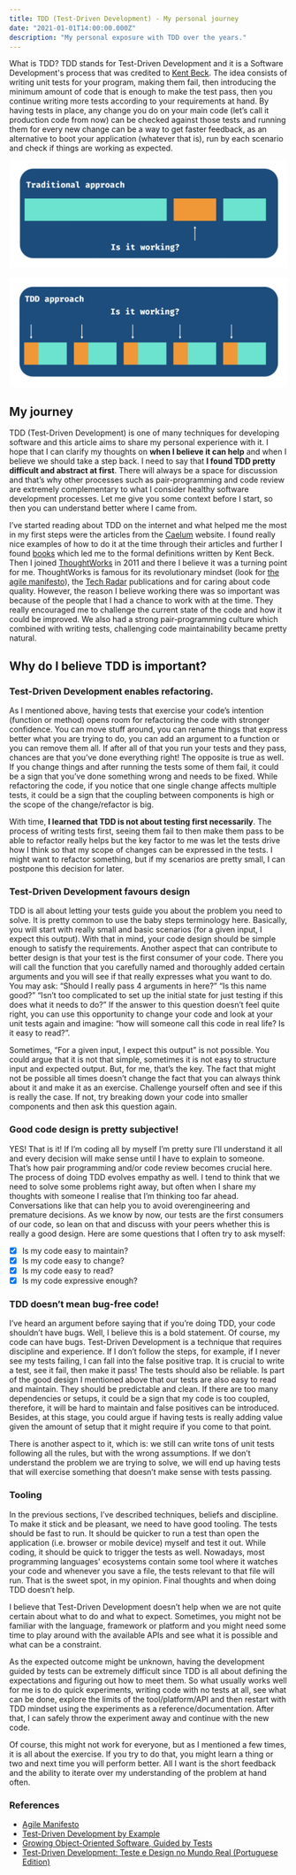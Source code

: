 ```yaml
---
title: TDD (Test-Driven Development) - My personal journey
date: "2021-01-01T14:00:00.000Z"
description: "My personal exposure with TDD over the years."
---
```


What is TDD? TDD stands for Test-Driven Development and it is a Software
Development's process that was credited to [Kent
Beck](https://www.kentbeck.com/).  The idea consists of writing unit tests for
your program, making them fail, then introducing the minimum amount of code that
is enough to make the test pass, then you continue writing more tests according
to your requirements at hand. By having tests in place, any change you do on
your main code (let’s call it production code from now) can be checked against
those tests and running them for every new change can be a way to get faster
feedback, as an alternative to boot your application (whatever that is), run by
each scenario and check if things are working as expected.

![Traditional Approach](./traditional-approach.png)

![TDD Approach](./tdd-approach.png)

## My journey

TDD (Test-Driven Development) is one of many techniques for developing software
and this article aims to share my personal experience with it. I hope that I can
clarify my thoughts on **when I believe it can help** and when I believe we
should take a step back. I need to say that **I found TDD pretty difficult and
abstract at first**. There will always be a space for discussion and that’s why
other processes such as pair-programming and code review are extremely
complementary to what I consider healthy software development processes. Let me
give you some context before I start, so then you can understand better where I
came from.

I’ve started reading about TDD on the internet and what helped me the most in my
first steps were the articles from the [Caelum](https://www.caelum.com.br)
website. I found really nice examples of how to do it at the time through their
articles and further I found [books](https://alabeduarte.com/) which led me to
the formal definitions written by Kent Beck. Then I joined
[ThoughtWorks](https://www.thoughtworks.com) in 2011 and there I believe it was
a turning point for me. ThoughtWorks is famous for its revolutionary mindset
(look for [the agile manifesto](https://agilemanifesto.org)), the [Tech
Radar](https://www.thoughtworks.com/radar) publications and for caring about
code quality. However, the reason I believe working there was so important was
because of the people that I had a chance to work with at the time. They really
encouraged me to challenge the current state of the code and how it could be
improved. We also had a strong pair-programming culture which combined with
writing tests, challenging code maintainability became pretty natural.

## Why do I believe TDD is important?

### Test-Driven Development enables refactoring.

As I mentioned above, having tests that exercise your code’s intention (function
or method) opens room for refactoring the code with stronger confidence. You can
move stuff around, you can rename things that express better what you are trying
to do, you can add an argument to a function or you can remove them all. If
after all of that you run your tests and they pass, chances are that you’ve done
everything right! The opposite is true as well. If you change things and after
running the tests some of them fail, it could be a sign that you’ve done
something wrong and needs to be fixed. While refactoring the code, if you notice
that one single change affects multiple tests, it could be a sign that the
coupling between components is high or the scope of the change/refactor is big.

With time, **I learned that TDD is not about testing first necessarily**. The
process of writing tests first, seeing them fail to then make them pass to be
able to refactor really helps but the key factor to me was let the tests drive
how I think so that my scope of changes can be expressed in the tests. I might
want to refactor something, but if my scenarios are pretty small, I can postpone
this decision for later.

### Test-Driven Development favours design

TDD is all about letting your tests guide you about the problem you need to
solve. It is pretty common to use the baby steps terminology here. Basically,
you will start with really small and basic scenarios (for a given input, I
expect this output). With that in mind, your code design should be simple enough
to satisfy the requirements. Another aspect that can contribute to better design
is that your test is the first consumer of your code. There you will call the
function that you carefully named and thoroughly added certain arguments and you
will see if that really expresses what you want to do. You may ask: “Should I
really pass 4 arguments in here?” “Is this name good?” “Isn’t too complicated to
set up the initial state for just testing if this does what it needs to do?” If
the answer to this question doesn’t feel quite right, you can use this
opportunity to change your code and look at your unit tests again and imagine:
“how will someone call this code in real life? Is it easy to read?”.

Sometimes, “For a given input, I expect this output” is not possible.  You could
argue that it is not that simple, sometimes it is not easy to structure input
and expected output. But, for me, that’s the key. The fact that might not be
possible all times doesn’t change the fact that you can always think about it
and make it as an exercise. Challenge yourself often and see if this is really
the case. If not, try breaking down your code into smaller components and then
ask this question again.

### Good code design is pretty subjective!

YES! That is it! If I’m coding all by myself I’m pretty sure I’ll understand it
all and every decision will make sense until I have to explain to someone.
That’s how pair programming and/or code review becomes crucial here. The process
of doing TDD evolves empathy as well. I tend to think that we need to solve some
problems right away, but often when I share my thoughts with someone I realise
that I’m thinking too far ahead. Conversations like that can help you to avoid
overengineering and premature decisions. As we know by now, our tests are the
first consumers of our code, so lean on that and discuss with your peers whether
this is really a good design. Here are some questions that I often try to ask
myself:

* [x] Is my code easy to maintain?
* [x] Is my code easy to change?
* [x] Is my code easy to read?
* [x] Is my code expressive enough?

### TDD doesn’t mean bug-free code!

I’ve heard an argument before saying that if you’re doing TDD, your code
shouldn’t have bugs. Well, I believe this is a bold statement. Of course, my
code can have bugs. Test-Driven Development is a technique that requires
discipline and experience. If I don’t follow the steps, for example, if I never
see my tests failing, I can fall into the false positive trap. It is crucial to
write a test, see it fail, then make it pass! The tests should also be reliable.
Is part of the good design I mentioned above that our tests are also easy to
read and maintain. They should be predictable and clean. If there are too many
dependencies or setups, it could be a sign that my code is too coupled,
therefore, it will be hard to maintain and false positives can be introduced.
Besides, at this stage, you could argue if having tests is really adding value
given the amount of setup that it might require if you come to that point.

There is another aspect to it, which is: we still can write tons of unit tests
following all the rules, but with the wrong assumptions. If we don’t understand
the problem we are trying to solve, we will end up having tests that will
exercise something that doesn’t make sense with tests passing.

### Tooling

In the previous sections, I’ve described techniques, beliefs and discipline. To
make it stick and be pleasant, we need to have good tooling. The tests should be
fast to run. It should be quicker to run a test than open the application (i.e.
browser or mobile device) myself and test it out. While coding, it should be
quick to trigger the tests as well. Nowadays, most programming languages'
ecosystems contain some tool where it watches your code and whenever you save a
file, the tests relevant to that file will run. That is the sweet spot, in my
opinion.  Final thoughts and when doing TDD doesn’t help.

I believe that Test-Driven Development doesn’t help when we are not quite
certain about what to do and what to expect. Sometimes, you might not be
familiar with the language, framework or platform and you might need some time
to play around with the available APIs and see what it is possible and what can
be a constraint.

As the expected outcome might be unknown, having the development guided by tests
can be extremely difficult since TDD is all about defining the expectations and
figuring out how to meet them. So what usually works well for me is to do quick
experiments, writing code with no tests at all, see what can be done, explore
the limits of the tool/platform/API and then restart with TDD mindset using the
experiments as a reference/documentation. After that, I can safely throw the
experiment away and continue with the new code.

Of course, this might not work for everyone, but as I mentioned a few times, it
is all about the exercise. If you try to do that, you might learn a thing or two
and next time you will perform better. All I want is the short feedback and the
ability to iterate over my understanding of the problem at hand often.

### References

* [Agile Manifesto](https://agilemanifesto.org)
* [Test-Driven Development by
  Example](https://www.amazon.com.au/Test-Driven-Development-Kent-Beck/dp/0321146530)
* [Growing Object-Oriented Software, Guided by
  Tests](https://www.amazon.com.au/Growing-Object-Oriented-Software-Guided-Tests/dp/0321503627)
* [Test-Driven Development: Teste e Design no Mundo Real (Portuguese
  Edition)](https://www.amazon.com/Test-Driven-Development-Teste-Design-Portuguese-ebook/dp/B00WKMN24W)
